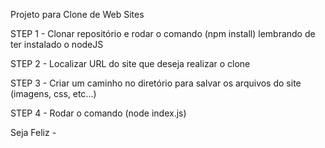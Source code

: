 Projeto para Clone de Web Sites

STEP 1 - Clonar repositório e rodar o comando (npm install) lembrando de ter instalado o nodeJS

STEP 2 - Localizar URL do site que deseja realizar o clone

STEP 3 - Criar um caminho no diretório para salvar os arquivos do site (imagens, css, etc...)

STEP 4 - Rodar o comando (node index.js)


Seja Feliz *-*